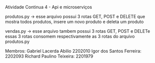 Atividade Continua 4 - Api e microserviços

produtos.py -> esse arquivo possui 3 rotas GET, POST e DELETE
que mostra todos produtos, insere um novo produto e deleta um produto

vendas.py -> esse arquivo tambem possui 3 rotas GET, POST e DELETe
essas 3 rotas consomem respectivamente as 3 rotas do arquivo produtos.py

Membros:
Gabriel Lacerda Abilio 2202010
Igor dos Santos Ferreira: 2202093
Richard Paulino Teixeira: 2201979
